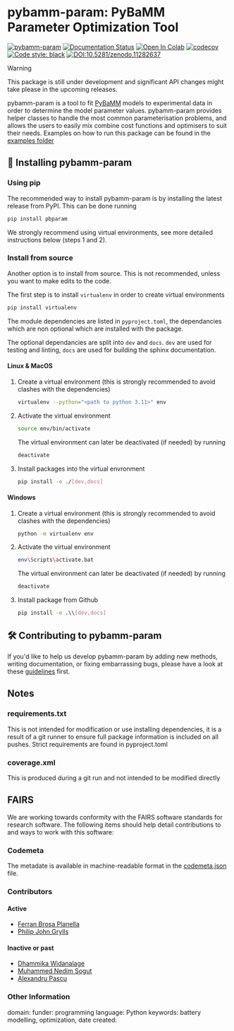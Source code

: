 # pybamm-param: PyBaMM Parameter Optimization Tool
[![pybamm-param](https://github.com/paramm-team/pybamm-param/actions/workflows/test_on_push.yml/badge.svg?branch=main)](https://github.com/paramm-team/pybamm-param/actions/workflows/test_on_push.yml)
[![Documentation Status](https://readthedocs.org/projects/pybamm-param/badge/?version=latest)](https://pybamm-param.readthedocs.io/en/latest/?badge=latest)
[![Open In Colab](https://colab.research.google.com/assets/colab-badge.svg)](https://colab.research.google.com/github/paramm-team)
[![codecov](https://codecov.io/gh/paramm-team/pybamm-param/branch/main/graph/badge.svg?token=CMFXMUU1SJ)](https://codecov.io/gh/paramm-team/pybamm-param)
[![Code style: black](https://img.shields.io/badge/code%20style-black-000000.svg)](https://github.com/psf/black)
[![DOI:10.5281/zenodo.11282637](https://zenodo.org/badge/DOI/10.5281/zenodo.11282638.svg)](https://doi.org/10.5281/zenodo.11282638)

> [!WARNING]  
> This package is still under development and significant API changes might take please in the upcoming releases.

pybamm-param is a tool to fit [PyBaMM](https://www.pybamm.org) models to experimental data in order to determine the model parameter values. pybamm-param provides helper classes to handle the most common parameterisation problems, and allows the users to easily mix combine cost functions and optimisers to suit their needs. Examples on how to run this package can be found in the [examples folder](./examples)

## 🚀 Installing pybamm-param

### Using pip

The recommended way to install pybamm-param is by installing the latest release from PyPI. This can be done running

```bash
pip install pbparam
```

We strongly recommend using virtual environments, see more detailed instructions below (steps 1 and 2).

### Install from source

Another option is to install from source. This is not recommended, unless you want to make edits to the code.

The first step is to install `virtualenv` in order to create virtual environments

```bash
pip install virtualenv
```

The module dependencies are listed in `pyproject.toml`, the dependancies which are non optional which are installed with the package.

The optional dependancies are split into `dev` and `docs`. `dev` are used for testing and linting, `docs` are used for building the sphinx documentation.

#### Linux & MacOS

1. Create a virtual environment (this is strongly recommended to avoid clashes with the dependencies)

    ```bash
    virtualenv --python="<path to python 3.11>" env
    ```

2. Activate the virtual environment

    ```bash
    source env/bin/activate
    ```

    The virtual environment can later be deactivated (if needed) by running

    ```bash
    deactivate
    ```

3. Install packages into the virtual envronment

    ```bash
    pip install -e ./[dev,docs]
    ```

#### Windows

1. Create a virtual environment (this is strongly recommended to avoid clashes with the dependencies)

    ```bash
    python -m virtualenv env
    ```

2. Activate the virtual environment

    ```bash
    env\Scripts\activate.bat
    ```

    The virtual environment can later be deactivated (if needed) by running

    ```bash
    deactivate
    ```

3. Install package from Github

    ```bash
    pip install -e .\\[dev,docs]
    ```

## 🛠️ Contributing to pybamm-param

If you'd like to help us develop pybamm-param by adding new methods, writing documentation, or fixing embarrassing bugs, please have a look at these [guidelines](https://github.com/paramm-team/pybamm-param/blob/main/CONTRIBUTING.md) first.

## Notes

### requirements.txt

This is not intended for modification or use installing dependencies, it is a result of a git runner to ensure full package information is included on all pushes. Strict requirements are found in pyproject.toml

### coverage.xml

This is produced during a git run and not intended to be modified directly

## FAIRS

We are working towards conformity with the FAIRS software standards for research software.
The following items should help detail contributions to and ways to work with this software:

### Codemeta
The metadate is available in machine-readable format in the [codemeta.json](https://github.com/paramm-team/pybamm-param/blob/develop/codemeta.json) file.

### Contributors

#### Active

- [Ferran Brosa Planella](https://github.com/brosaplanella)
- [Philip John Grylls](https://github.com/pipgrylls)

#### Inactive or past

- [Dhammika Widanalage](https://github.com/WDWidanage)
- [Muhammed Nedim Sogut](https://github.com/muhammedsogut)
- [Alexandru Pascu](https://github.com/AlexandruPascu)

### Other Information

domain:
funder:
programming language: Python
keywords: battery modelling, optimization,
date created: